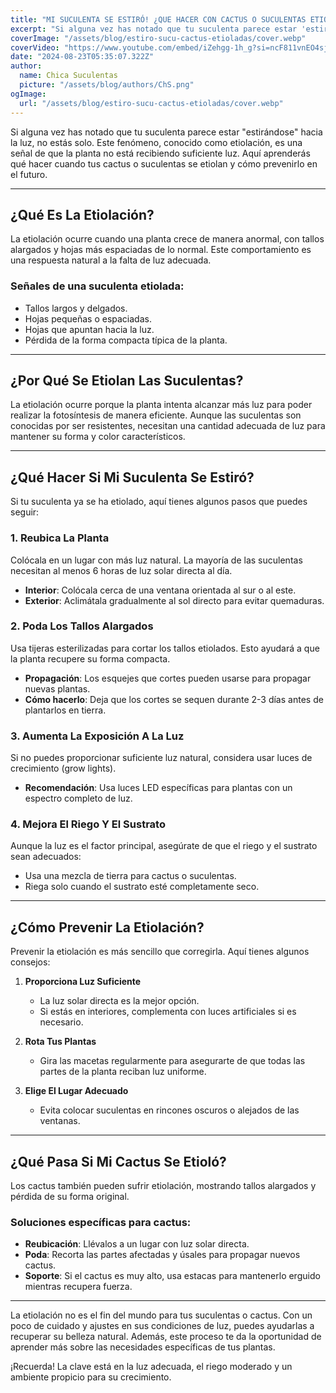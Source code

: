 ```yaml
---
title: "MI SUCULENTA SE ESTIRÓ! ¿QUE HACER CON CACTUS O SUCULENTAS ETIOLADAS?"
excerpt: "Si alguna vez has notado que tu suculenta parece estar 'estirándose' hacia la luz, no estás solo. Este fenómeno, conocido como etiolación."
coverImage: "/assets/blog/estiro-sucu-cactus-etioladas/cover.webp"
coverVideo: "https://www.youtube.com/embed/iZehgg-1h_g?si=ncF811vnEO4sjd6w"
date: "2024-08-23T05:35:07.322Z"
author:
  name: Chica Suculentas
  picture: "/assets/blog/authors/ChS.png"
ogImage:
  url: "/assets/blog/estiro-sucu-cactus-etioladas/cover.webp"
---
```

Si alguna vez has notado que tu suculenta parece estar "estirándose" hacia la luz, no estás solo. Este fenómeno, conocido como etiolación, es una señal de que la planta no está recibiendo suficiente luz. Aquí aprenderás qué hacer cuando tus cactus o suculentas se etiolan y cómo prevenirlo en el futuro.

---

## ¿Qué Es La Etiolación?

La etiolación ocurre cuando una planta crece de manera anormal, con tallos alargados y hojas más espaciadas de lo normal. Este comportamiento es una respuesta natural a la falta de luz adecuada.

### Señales de una suculenta etiolada:
- Tallos largos y delgados.
- Hojas pequeñas o espaciadas.
- Hojas que apuntan hacia la luz.
- Pérdida de la forma compacta típica de la planta.

---

## ¿Por Qué Se Etiolan Las Suculentas?

La etiolación ocurre porque la planta intenta alcanzar más luz para poder realizar la fotosíntesis de manera eficiente. Aunque las suculentas son conocidas por ser resistentes, necesitan una cantidad adecuada de luz para mantener su forma y color característicos.

---

## ¿Qué Hacer Si Mi Suculenta Se Estiró?

Si tu suculenta ya se ha etiolado, aquí tienes algunos pasos que puedes seguir:

### 1. **Reubica La Planta**

Colócala en un lugar con más luz natural. La mayoría de las suculentas necesitan al menos 6 horas de luz solar directa al día.

- **Interior**: Colócala cerca de una ventana orientada al sur o al este.
- **Exterior**: Aclimátala gradualmente al sol directo para evitar quemaduras.

### 2. **Poda Los Tallos Alargados**

Usa tijeras esterilizadas para cortar los tallos etiolados. Esto ayudará a que la planta recupere su forma compacta.

- **Propagación**: Los esquejes que cortes pueden usarse para propagar nuevas plantas.
- **Cómo hacerlo**: Deja que los cortes se sequen durante 2-3 días antes de plantarlos en tierra.

### 3. **Aumenta La Exposición A La Luz**

Si no puedes proporcionar suficiente luz natural, considera usar luces de crecimiento (grow lights).

- **Recomendación**: Usa luces LED específicas para plantas con un espectro completo de luz.

### 4. **Mejora El Riego Y El Sustrato**

Aunque la luz es el factor principal, asegúrate de que el riego y el sustrato sean adecuados:

- Usa una mezcla de tierra para cactus o suculentas.
- Riega solo cuando el sustrato esté completamente seco.

---

## ¿Cómo Prevenir La Etiolación?

Prevenir la etiolación es más sencillo que corregirla. Aquí tienes algunos consejos:

1. **Proporciona Luz Suficiente**
   - La luz solar directa es la mejor opción.
   - Si estás en interiores, complementa con luces artificiales si es necesario.

2. **Rota Tus Plantas**
   - Gira las macetas regularmente para asegurarte de que todas las partes de la planta reciban luz uniforme.

3. **Elige El Lugar Adecuado**
   - Evita colocar suculentas en rincones oscuros o alejados de las ventanas.

---

## ¿Qué Pasa Si Mi Cactus Se Etioló?

Los cactus también pueden sufrir etiolación, mostrando tallos alargados y pérdida de su forma original.

### Soluciones específicas para cactus:
- **Reubicación**: Llévalos a un lugar con luz solar directa.
- **Poda**: Recorta las partes afectadas y úsales para propagar nuevos cactus.
- **Soporte**: Si el cactus es muy alto, usa estacas para mantenerlo erguido mientras recupera fuerza.

---


La etiolación no es el fin del mundo para tus suculentas o cactus. Con un poco de cuidado y ajustes en sus condiciones de luz, puedes ayudarlas a recuperar su belleza natural. Además, este proceso te da la oportunidad de aprender más sobre las necesidades específicas de tus plantas.

¡Recuerda! La clave está en la luz adecuada, el riego moderado y un ambiente propicio para su crecimiento. 
